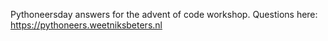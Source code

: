 Pythoneersday answers for the advent of code workshop. Questions here: https://pythoneers.weetniksbeters.nl